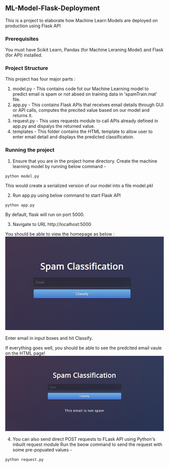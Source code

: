 ## ML-Model-Flask-Deployment
This is a project to elaborate how Machine Learn Models are deployed on production using Flask API

### Prerequisites
You must have Scikit Learn, Pandas (for Machine Leraning Model) and Flask (for API) installed.

### Project Structure
This project has four major parts :
1. model.py - This contains code fot our Machine Learning model to predict email is spam or not absed on training data in 'spamTrain.mat' file.
2. app.py - This contains Flask APIs that receives email details through GUI or API calls, computes the precited value based on our model and returns it.
3. request.py - This uses requests module to call APIs already defined in app.py and dispalys the returned value.
4. templates - This folder contains the HTML template to allow user to enter email detail and displays the predicted classificatoin.

### Running the project
1. Ensure that you are in the project home directory. Create the machine learning model by running below command -
```
python model.py
```
This would create a serialized version of our model into a file model.pkl

2. Run app.py using below command to start Flask API
```
python app.py
```
By default, flask will run on port 5000.

3. Navigate to URL http://localhost:5000

You should be able to view the homepage as below :
![alt text](https://github.com/macsifan/SpamClassify/blob/master/Data/im1.png)

Enter email in input boxes and hit Classify.

If everything goes well, you should  be able to see the predcited email vaule on the HTML page!
![alt text](https://github.com/macsifan/SpamClassify/blob/master/Data/im2.png)

4. You can also send direct POST requests to FLask API using Python's inbuilt request module
Run the beow command to send the request with some pre-popuated values -
```
python request.py
```
